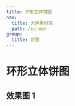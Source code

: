 ```yaml
---
title: 环形立体饼图
nav:
  title: 大屏素材库
  path: /screen
group:
  title: 饼图
---
```


# 环形立体饼图

## 效果图 1

<code src="../../../example//CircularSolidPieDemo/demo1.tsx" background="#040727">
